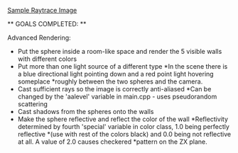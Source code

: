 [Sample Raytrace Image]()

** GOALS COMPLETED: **

Advanced Rendering:
- Put the sphere inside a room-like space and render the 5 visible walls with different colors
- Put more than one light source of a different type
*In the scene there is a blue directional light pointing down and a red point light hovering someplace
*roughly between the two spheres and the camera.
- Cast sufficient rays so the image is correctly anti-aliased
*Can be changed by the 'aalevel' variable in main.cpp - uses pseudorandom scattering
- Cast shadows from the spheres onto the walls
- Make the sphere reflective and reflect the color of the wall
*Reflectivity determined by fourth 'special' variable in color class, 1.0 being perfectly reflective
*(use with rest of the colors black) and 0.0 being not reflective at all. A value of 2.0 causes checkered
*pattern on the ZX plane.
